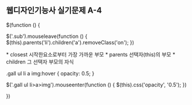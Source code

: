 ## 웹디자인기능사 실기문제 A-4

$(function () {

$('.sub').mouseleave(function () {
  $(this).parents('li').children('a').removeClass('on');
})

<p>
  * closest 시작한요소로부터 가장 가까운 부모
  * parents 선택자(this)의 부모
  * children 그 선택자 부모의 자식
</p>




.gall ul li a img:hover {
    opacity: 0.5;
}


$('.gall ul li>a>img').mouseenter(function () {
        $(this).css('opacity', '0.5');
    })

  
})
